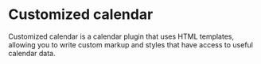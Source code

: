 Customized calendar
===================

Customized calendar is a calendar plugin that uses HTML templates, allowing you to write custom markup and styles that have access to useful calendar data.
